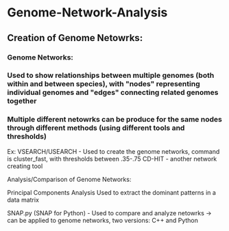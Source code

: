# Genome-Network-Analysis
## Creation of Genome Netowrks:

### Genome Networks:
### Used to show relationships between multiple genomes (both within and between species), with "nodes" representing individual genomes and "edges" connecting related genomes together
### Multiple different netowrks can be produce for the same nodes through different methods (using different tools and thresholds)
Ex: VSEARCH/USEARCH - Used to create the genome networks, command is cluster_fast, with thresholds between .35-.75
CD-HIT - another network creating tool



Analysis/Comparison of Genome Networks:

Principal Components Analysis
	Used to extract the dominant patterns in a data matrix

SNAP.py (SNAP for Python) - Used to compare and analyze netowrks -> can be applied to genome networks, two versions: C++ and Python
